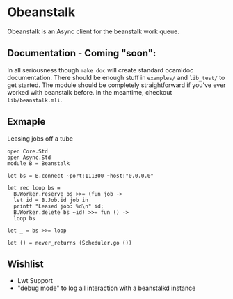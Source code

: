 # Obeanstalk

Obeanstalk is an Async client for the beanstalk work queue.

## Documentation - Coming "soon":

In all seriousness though `make doc` will create standard ocamldoc
documentation. There should be enough stuff in `examples/` and `lib_test/` to
get started. The module should be completely straightforward if you've ever
worked with beanstalk before. In the meantime, checkout `lib/beanstalk.mli`.

## Exmaple
Leasing jobs off a tube
```
open Core.Std
open Async.Std
module B = Beanstalk

let bs = B.connect ~port:111300 ~host:"0.0.0.0"

let rec loop bs =
  B.Worker.reserve bs >>= (fun job ->
  let id = B.Job.id job in
  printf "Leased job: %d\n" id;
  B.Worker.delete bs ~id) >>= fun () ->
  loop bs

let _ = bs >>= loop

let () = never_returns (Scheduler.go ())

```

## Wishlist
* Lwt Support
* "debug mode" to log all interaction with a beanstalkd instance
